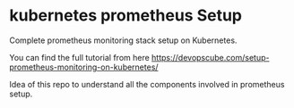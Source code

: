 # kubernetes prometheus Setup

Complete prometheus monitoring stack setup on Kubernetes.

You can find the full tutorial from here https://devopscube.com/setup-prometheus-monitoring-on-kubernetes/

Idea of this repo to understand all the components involved in prometheus setup.




